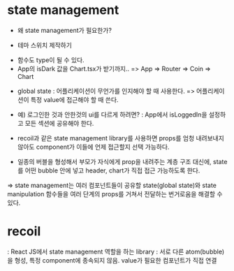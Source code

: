 # state management

- 왜 state management가 필요한가?

* 테마 스위치 제작하기

- 함수도 type이 될 수 있다.
- App의 isDark 값을 Chart.tsx가 받기까지..
  => App => Router => Coin => Chart

* global state : 어플리케이션이 무언가를 인지해야 할 때 사용한다.
  => 어플리케이션이 특정 value에 접근해야 할 때 쓴다.

- 예) 로그인한 것과 안한것의 ui를 다르게 하려면?
  : App에서 isLoggedIn을 설정하고 모든 섹션에 공유해야 한다.

- recoil과 같은 state management library를 사용하면 props를 엄청 내려보내지 않아도 component가 이들에 언제 접근할지 선택 가능하다.

- 일종의 버블을 형성해서 부모가 자식에게 prop을 내려주는 계층 구조 대신에, state를 어떤 bubble 안에 넣고 header, chart가 직접 접근 가능하도록 한다.

=> state management는 여러 컴포넌트들이 공유할 state(global state)와 state manipulation 함수들을 여러 단계의 props를 거쳐서 전달하는 번거로움을 해결할 수 있다.

# recoil

: React JS에서 state management 역할을 하는 library
: 서로 다른 atom(bubble)을 형성, 특정 component에 종속되지 않음. value가 필요한 컴포넌트가 직접 연결
